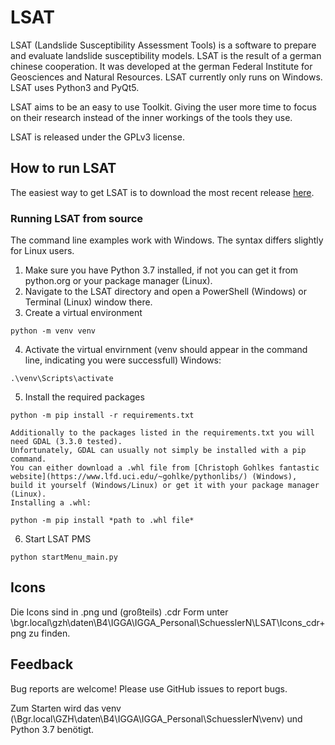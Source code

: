 # LSAT

LSAT (Landslide Susceptibility Assessment Tools) is a software to prepare and evaluate landslide susceptibility models. LSAT is the result of a german chinese
cooperation. It was developed at the german Federal Institute for Geosciences and Natural Resources.
LSAT currently only runs on Windows. LSAT uses Python3 and PyQt5.

LSAT aims to be an easy to use Toolkit. Giving the user more time to focus on their research instead of the inner workings of the tools they use.

LSAT is released under the GPLv3 license.

## How to run LSAT

The easiest way to get LSAT is to download the most recent release [here](www.wirhabennochkeinreleaseundkeinengithubacc.de).

### Running LSAT from source

The command line examples work with Windows. The syntax differs slightly for Linux users.

1. Make sure you have Python 3.7 installed, if not you can get it from python.org or your package manager (Linux).
2. Navigate to the LSAT directory and open a PowerShell (Windows) or Terminal (Linux) window there.
3. Create a virtual environment
```
python -m venv venv
```
4. Activate the virtual envirnment (venv should appear in the command line, indicating you were successfull)
Windows:
```
.\venv\Scripts\activate
```
5. Install the required packages
```
python -m pip install -r requirements.txt
```

	Additionally to the packages listed in the requirements.txt you will need GDAL (3.3.0 tested).
	Unfortunately, GDAL can usually not simply be installed with a pip command.
	You can either download a .whl file from [Christoph Gohlkes fantastic website](https://www.lfd.uci.edu/~gohlke/pythonlibs/) (Windows), 
	build it yourself (Windows/Linux) or get it with your package manager (Linux).
	Installing a .whl:
```
python -m pip install *path to .whl file*
```

6. Start LSAT PMS
```
python startMenu_main.py
```

## Icons

Die Icons sind in .png und (großteils) .cdr Form unter \\bgr.local\gzh\daten\B4\IGGA\IGGA_Personal\SchuesslerN\LSAT\Icons_cdr+png zu finden.

## Feedback

Bug reports are welcome! Please use GitHub issues to report bugs.

Zum Starten wird das venv (\\Bgr.local\GZH\daten\B4\IGGA\IGGA_Personal\SchuesslerN\venv) und Python 3.7 benötigt.
